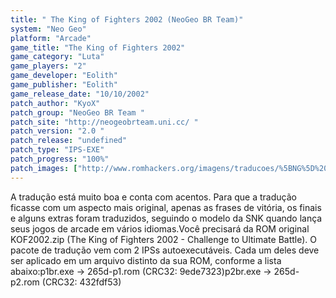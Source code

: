```yaml
---
title: " The King of Fighters 2002 (NeoGeo BR Team)"
system: "Neo Geo"
platform: "Arcade"
game_title: "The King of Fighters 2002"
game_category: "Luta"
game_players: "2"
game_developer: "Eolith"
game_publisher: "Eolith"
game_release_date: "10/10/2002"
patch_author: "KyoX"
patch_group: "NeoGeo BR Team "
patch_site: "http://neogeobrteam.uni.cc/ "
patch_version: "2.0 "
patch_release: "undefined"
patch_type: "IPS-EXE"
patch_progress: "100%"
patch_images: ["http://www.romhackers.org/imagens/traducoes/%5BNG%5D%20The%20King%20of%20Fighters%202002%20-%20NGBRT%20-%20Logo.png","http://www.romhackers.org/imagens/traducoes/%5BNG%5D%20The%20King%20of%20Fighters%202002%20-%20NGBRT%20-%201.png","http://www.romhackers.org/imagens/traducoes/%5BNG%5D%20The%20King%20of%20Fighters%202002%20-%20NGBRT%20-%202.png"]
---
```

A tradução está muito boa e conta com acentos. Para que a tradução ficasse com um aspecto mais original, apenas as frases de vitória, os finais e alguns extras foram traduzidos, seguindo o modelo da SNK quando lança seus jogos de arcade em vários idiomas.Você precisará da ROM original KOF2002.zip (The King of Fighters 2002 - Challenge to Ultimate Battle). O pacote de tradução vem com 2 IPSs autoexecutáveis. Cada um deles deve ser aplicado em um arquivo distinto da sua ROM, conforme a lista abaixo:p1br.exe -> 265d-p1.rom (CRC32: 9ede7323)p2br.exe -> 265d-p2.rom (CRC32: 432fdf53)